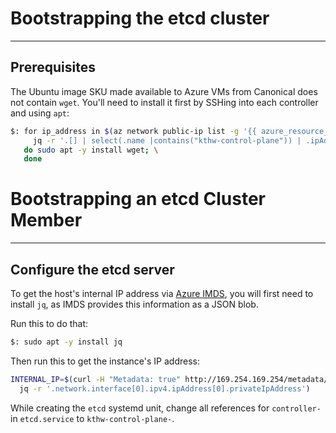 # Bootstrapping the etcd cluster
---
## Prerequisites

The Ubuntu image SKU made available to Azure VMs from Canonical does not contain `wget`. You'll
need to install it first by SSHing into each controller and using `apt`:

```sh
$: for ip_address in $(az network public-ip list -g '{{ azure_resource_group }}' | \
     jq -r '.[] | select(.name |contains("kthw-control-plane")) | .ipAddress'); \
   do sudo apt -y install wget; \
   done
```

# Bootstrapping an etcd Cluster Member
---

## Configure the etcd server

To get the host's internal IP address via [Azure IMDS](https://docs.microsoft.com/en-us/azure/virtual-machines/linux/instance-metadata-service?tabs=windows),
you will first need to install `jq`, as IMDS provides this information as a JSON blob.

Run this to do that:

```sh
$: sudo apt -y install jq
```

Then run this to get the instance's IP address:

```sh
INTERNAL_IP=$(curl -H "Metadata: true" http://169.254.169.254/metadata/instance?api-version=2021-01-01 | \
  jq -r '.network.interface[0].ipv4.ipAddress[0].privateIpAddress')
```

While creating the `etcd` systemd unit, change all references for `controller-`
in `etcd.service` to `kthw-control-plane-`.
